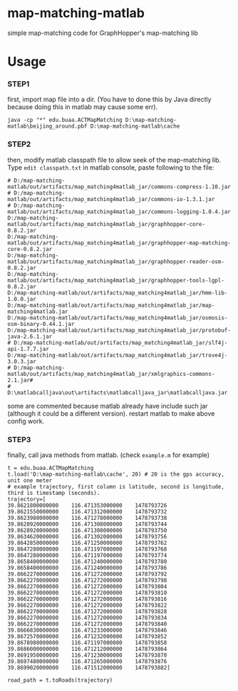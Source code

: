 # map-matching-matlab
simple map-matching code for GraphHopper's map-matching lib

# Usage

### STEP1
first, import map file into a dir. (You have to done this by Java directly because doing this in matlab may cause some err).
```
java -cp "*" edu.buaa.ACTMapMatching D:\map-matching-matlab\beijing_around.pbf D:\map-matching-matlab\cache
```

### STEP2
then, modify matlab classpath file to allow seek of the map-matching lib. Type `edit classpath.txt` in matlab console,
paste following to the file:
```
# D:/map-matching-matlab/out/artifacts/map_matching4matlab_jar/commons-compress-1.10.jar
# D:/map-matching-matlab/out/artifacts/map_matching4matlab_jar/commons-io-1.3.1.jar
# D:/map-matching-matlab/out/artifacts/map_matching4matlab_jar/commons-logging-1.0.4.jar
D:/map-matching-matlab/out/artifacts/map_matching4matlab_jar/graphhopper-core-0.8.2.jar
D:/map-matching-matlab/out/artifacts/map_matching4matlab_jar/graphhopper-map-matching-core-0.8.2.jar
D:/map-matching-matlab/out/artifacts/map_matching4matlab_jar/graphhopper-reader-osm-0.8.2.jar
D:/map-matching-matlab/out/artifacts/map_matching4matlab_jar/graphhopper-tools-lgpl-0.8.2.jar
D:/map-matching-matlab/out/artifacts/map_matching4matlab_jar/hmm-lib-1.0.0.jar
D:/map-matching-matlab/out/artifacts/map_matching4matlab_jar/map-matching4matlab.jar
D:/map-matching-matlab/out/artifacts/map_matching4matlab_jar/osmosis-osm-binary-0.44.1.jar
D:/map-matching-matlab/out/artifacts/map_matching4matlab_jar/protobuf-java-2.6.1.jar
# D:/map-matching-matlab/out/artifacts/map_matching4matlab_jar/slf4j-api-1.7.7.jar
D:/map-matching-matlab/out/artifacts/map_matching4matlab_jar/trove4j-3.0.3.jar
# D:/map-matching-matlab/out/artifacts/map_matching4matlab_jar/xmlgraphics-commons-2.1.jar#
# D:\matlabcalljava\out\artifacts\matlabcalljava_jar\matlabcalljava.jar
```
some are commented because matlab already have include such jar (although it could be a different version).
restart matlab to make above config work.

### STEP3
finally, call java methods from matlab. (check `example.m` for example)
```
t = edu.buaa.ACTMapMatching
t.load('D:\map-matching-matlab\cache', 20) # 20 is the gps accuracy, unit one meter
# example trajectory, first column is latitude, second is longitude, third is timestamp (seconds).
trajectory=[
39.8621800000000	116.471353000000	1478793726
39.8621550000000	116.471312000000	1478793732
39.8623980000000	116.471278000000	1478793738
39.8628920000000	116.471308000000	1478793744
39.8628920000000	116.471308000000	1478793750
39.8634620000000	116.471302000000	1478793756
39.8642850000000	116.471250000000	1478793762
39.8647280000000	116.471197000000	1478793768
39.8647280000000	116.471197000000	1478793774
39.8658400000000	116.471240000000	1478793780
39.8658400000000	116.471240000000	1478793786
39.8662270000000	116.471272000000	1478793792
39.8662270000000	116.471272000000	1478793798
39.8662270000000	116.471272000000	1478793804
39.8662270000000	116.471272000000	1478793810
39.8662270000000	116.471272000000	1478793816
39.8662270000000	116.471272000000	1478793822
39.8662270000000	116.471272000000	1478793828
39.8662270000000	116.471272000000	1478793834
39.8662270000000	116.471272000000	1478793840
39.8666830000000	116.471233000000	1478793846
39.8672570000000	116.471232000000	1478793852
39.8678980000000	116.471197000000	1478793858
39.8686000000000	116.471212000000	1478793864
39.8691950000000	116.471230000000	1478793870
39.8697480000000	116.471265000000	1478793876
39.8699020000000	116.471512000000	1478793882]

road_path = t.toRoads(trajectory)
```
